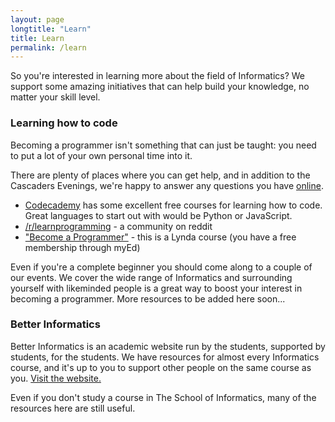 ```yaml
---
layout: page
longtitle: "Learn"
title: Learn
permalink: /learn
---
```


So you're interested in learning more about the field of Informatics? We support some amazing initiatives that can help build your knowledge, no matter your skill level.

### Learning how to code

Becoming a programmer isn't something that can just be taught: you need to put a lot of your own personal time into it.

There are plenty of places where you can get help, and in addition to the Cascaders Evenings, we're happy to answer any questions you have [online](/community).

- [Codecademy](https://www.codecademy.com/) has some excellent free courses for learning how to code. Great languages to start out with would be Python or JavaScript.
- [/r/learnprogramming](https://www.reddit.com/r/learnprogramming/comments/61oly8/new_read_me_first/) - a community on reddit
- ["Become a Programmer"](https://www.lynda.com/learning-paths/Developer/become-a-programmer) - this is a Lynda course (you have a free membership through myEd)

Even if you're a complete beginner you should come along to a couple of our events. We cover the wide range of Informatics and surrounding yourself with likeminded people is a great way to boost your interest in becoming a programmer. More resources to be added here soon...

### Better Informatics

Better Informatics is an academic website run by the students, supported by students, for the students. We have resources for almost every Informatics course, and it's up to you to support other people on the same course as you. [Visit the website.](https://betterinformatics.com)

Even if you don't study a course in The School of Informatics, many of the resources here are still useful.
